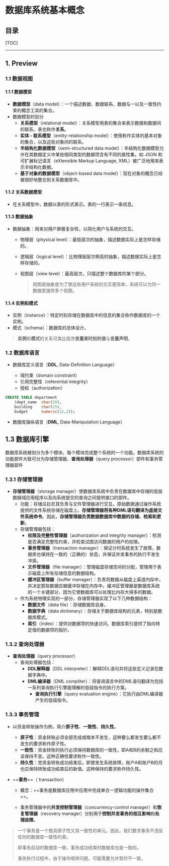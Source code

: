 # 数据库系统基本概念

## 目录

[TOC]







---



## 1. Preview





### 1.1 数据视图



#### 1.1.1 数据模型

* **数据模型**（data model）：一个描述数据、数据联系、数据与一以及一致性约束的概念工具的集合。
* 数据模型的划分
  * **关系模型**（relational model）：关系模型用表的集合来表示数据和数据间的联系。表也称作**关系**。
  * **实体 - 联系模型**（entity-relationship model）：使用称作实体的基本对象的集合，以及这些对象间的联系。
  * **半结构化数据模型**（semi-structured data model）：半结构化数据模型允许在其数据定义中某些相同类型的数据项含有不同的属性集。如 JSON 和可扩展标记语言（eXtensible Markup Language, XML）被广泛地用来表示半结构化数据。
  * **基于对象的数据模型**（object-based data model）：现在对象的概念已经被很好地整合到关系数据库中。



#### 1.1.2 关系数据模型

* 在关系模型中，数据以表的形式表示。表的一行表示一条信息。



#### 1.1.3 数据抽象

* 数据抽象：用来对用户屏蔽复杂性，以简化用户与系统的交互。

  * 物理层（physical level）：最低层次的抽象，描述数据实际上是怎样存储的。

  * 逻辑层（logical level）：比物理层层次稍高的抽象，描述数据实际上是怎样存储的。

  * 视图层（view level）：最高层次，只描述整个数据库的某个部分。

    > 视图层抽象是为了使这些用户系统的交互更简单，系统可以为同一数据库提供多个视图。



#### 1.1.4 实例和模式

* 实例（instance）：特定时刻存储在数据库中的信息的集合称作数据库的一个实例。
* 模式（schema）：数据库的总体设计。

> **实例**和**模式**的关系可类比程序**变量某时刻的值**与**变量声明**。





### 1.2 数据库语言

* 数据库定义语言（**DDL**, Data-Definition Language）

  * 域约束（domain constraint）
  * 引用完整性（referential integrity）
  * 授权（authorization）

~~~sql
CREATE TABLE department
	(dept_name	char(20),
    building	char(15),
    budget		numeric(12,2));
~~~




* 数据库操纵语言（**DML**, Data-Manipulation Language）





## 1.3 数据库引擎

数据库系统被划分为多个模块，每个模块完成整个系统的一个功能。数据库系统的功能部件大致可分为存储管理器、**查询处理器**（query processor）部件和事务管理器部件



### 1.3.1 存储管理器

* **存储管理器**（storage manager）使数据库系统中负责在数据库中存储的低层数据域应用程序以及向系统提交的查询之间提供接口的部件。
  * 功能：存储瓜拉尼其负责与文件管理器进行交互。原始数据通过操作系统提供的文件系统存储在磁盘上。**存储管理器将各种DML语句翻译为底层文件系统命令**。因此，**存储管理器负责数据数据库中数据的存储、检索和更新**。
  * 存储管理器包括：
    * **权限及完整性管理器**（authorization and integrity manager）：检测是否满足完整性约束，并检查试图访问数据的用户的权限。
    * **事务管理器**（transaction manager）：保证计时系统发生了故障，数据库也保持在一致的（正确的）状态，并保证并发事务的执行不发生冲突。
    * **文件管理器**（file manager）：管理磁盘存储空间的分配，管理用于表示磁盘上所有存储信息的数据结构。
    * **缓冲区管理器**（buffer manager）：负责将数据从磁盘上渠道内存中，并决定那些数据应被缓冲存储在内存中。缓冲区管理器是数据库系统的一个关键部分，因为它使数据库可以处理比内存大得多的数据。
  * 作为系统物理实现的一部分，存储管理器实现了以下几种数据结构：
    * **数据文件**（data file）：存储数据库自身。
    * **数据字典**（data dictionary）：存储关于数据库结构的元素，特别是数据库模式。
    * **索引**（index）：提供对数据项的快速访问。数据库索引提供了指向特定值的数据项的指针。



### 1.3.2 查询处理器

* **查询处理器**（query processor）
  * 查询处理器包括：
    * **DDL解释器**（DDL interpreter）：解释DDL语句并将这些定义记录在数据字典中。
    * **DML编译器**（DML compliter）：将查询语言中的DML语句翻译为包括一系列查询执行引擎能理解的低级指令的执行方案。
      * **查询执行引擎**（query evaluation engine）：它执行由DML编译器产生的低级指令。



### 1.3.3 事务管理

* 以资金转账操作为例，简介**原子性**、**一致性**、**持久性**。

  * **原子性**：资金转账必须全部完成或根本不发生，这种要么都发生要么都不发生的要求称作原子性。
  * **一致性**：资金转账的执行必须保持数据库的一致性，即A和B的余额之和应该保持不变。这种正确性要求称作一致性。
  * **持久性**：党资金转账成功结束后，即使发生系统故障，账户A和账户B的月也应保持转账成功结束后的新值。这种保持的要求称作持久性。
* ==**事务**==（ transaction）

  * 概念：==事务是数据库应用中应用中完成单合一逻辑功能的操作集合==。

  * 事务管理器中的**并发控制管理器**（concurrency-control manager）和**恢复管理器**（recovery manager）分别用于**控制并发事务的相互影响**和**处理故障**。

> 一个事务是一个既具原子性又具一致性的单元。因此，我们要求事务不违反任何的数据库一致性约束。
>
> 即事务启动时数据库一致，事务成功结束时数据库也是一致的。
>
> 事务执行过程中，由于操作顺序问题，可能需要允许暂时不一致。

 
